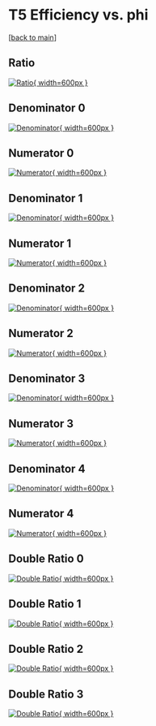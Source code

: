 # T5 Efficiency vs. phi

[[back to main](./)]



## Ratio

[![Ratio](../mtv/var/T5_loweta_0_0_eff_phi.png){ width=600px }](../mtv/var/T5_loweta_0_0_eff_phi.pdf)

## Denominator 0

[![Denominator](../mtv/den/T5_loweta_0_0_eff_phi_den0.png){ width=600px }](../mtv/den/T5_loweta_0_0_eff_phi_den0.pdf)

## Numerator 0

[![Numerator](../mtv/num/T5_loweta_0_0_eff_phi_num0.png){ width=600px }](../mtv/num/T5_loweta_0_0_eff_phi_num0.pdf)

## Denominator 1

[![Denominator](../mtv/den/T5_loweta_0_0_eff_phi_den1.png){ width=600px }](../mtv/den/T5_loweta_0_0_eff_phi_den1.pdf)

## Numerator 1

[![Numerator](../mtv/num/T5_loweta_0_0_eff_phi_num1.png){ width=600px }](../mtv/num/T5_loweta_0_0_eff_phi_num1.pdf)

## Denominator 2

[![Denominator](../mtv/den/T5_loweta_0_0_eff_phi_den2.png){ width=600px }](../mtv/den/T5_loweta_0_0_eff_phi_den2.pdf)

## Numerator 2

[![Numerator](../mtv/num/T5_loweta_0_0_eff_phi_num2.png){ width=600px }](../mtv/num/T5_loweta_0_0_eff_phi_num2.pdf)

## Denominator 3

[![Denominator](../mtv/den/T5_loweta_0_0_eff_phi_den3.png){ width=600px }](../mtv/den/T5_loweta_0_0_eff_phi_den3.pdf)

## Numerator 3

[![Numerator](../mtv/num/T5_loweta_0_0_eff_phi_num3.png){ width=600px }](../mtv/num/T5_loweta_0_0_eff_phi_num3.pdf)

## Denominator 4

[![Denominator](../mtv/den/T5_loweta_0_0_eff_phi_den4.png){ width=600px }](../mtv/den/T5_loweta_0_0_eff_phi_den4.pdf)

## Numerator 4

[![Numerator](../mtv/num/T5_loweta_0_0_eff_phi_num4.png){ width=600px }](../mtv/num/T5_loweta_0_0_eff_phi_num4.pdf)

## Double Ratio 0

[![Double Ratio](../mtv/ratio/T5_loweta_0_0_eff_phi_ratio0.png){ width=600px }](../mtv/ratio/T5_loweta_0_0_eff_phi_ratio0.pdf)

## Double Ratio 1

[![Double Ratio](../mtv/ratio/T5_loweta_0_0_eff_phi_ratio1.png){ width=600px }](../mtv/ratio/T5_loweta_0_0_eff_phi_ratio1.pdf)

## Double Ratio 2

[![Double Ratio](../mtv/ratio/T5_loweta_0_0_eff_phi_ratio2.png){ width=600px }](../mtv/ratio/T5_loweta_0_0_eff_phi_ratio2.pdf)

## Double Ratio 3

[![Double Ratio](../mtv/ratio/T5_loweta_0_0_eff_phi_ratio3.png){ width=600px }](../mtv/ratio/T5_loweta_0_0_eff_phi_ratio3.pdf)

